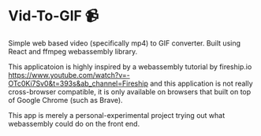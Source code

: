 # Vid-To-GIF 📹
Simple web based video (specifically mp4) to GIF converter. Built using React and ffmpeg webassembly library.

This applicatoion is highly inspired by a webassembly tutorial by fireship.io https://www.youtube.com/watch?v=-OTc0Ki7Sv0&t=393s&ab_channel=Fireship and this application is not really cross-browser compatible, it is only available on browsers that built on top of Google Chrome (such as Brave).

This app is merely a personal-experimental project trying out what webassembly could do on the front end.
